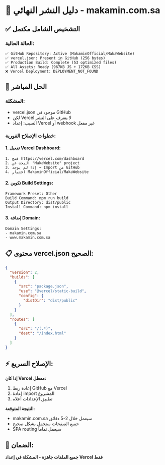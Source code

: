 # 🎯 دليل النشر النهائي - makamin.com.sa

## ✅ التشخيص الشامل مكتمل

### **الحالة الحالية:**
```
✅ GitHub Repository: Active (MakaminOfficial/MakaWebsite)
✅ vercel.json: Present in GitHub (256 bytes)
✅ Production Build: Complete (53 optimized files)
✅ All Assets: Ready (967KB JS + 172KB CSS)
❌ Vercel Deployment: DEPLOYMENT_NOT_FOUND
```

## 🔧 الحل المباشر

### **المشكلة:**
- vercel.json موجود في GitHub
- لكن Vercel لا يتعرف على النشر
- السبب: إعداد Vercel أو webhook غير مفعل

### **خطوات الإصلاح الفورية:**

#### **1. تفعيل Vercel Dashboard:**
```
1. فتح https://vercel.com/dashboard
2. البحث عن "MakaWebsite" project
3. إذا لم يوجد → Import من GitHub
4. اختيار MakaminOfficial/MakaWebsite
```

#### **2. تكوين Build Settings:**
```
Framework Preset: Other
Build Command: npm run build
Output Directory: dist/public
Install Command: npm install
```

#### **3. إضافة Domain:**
```
Domain Settings:
- makamin.com.sa
- www.makamin.com.sa
```

## 📋 محتوى vercel.json الصحيح:

```json
{
  "version": 2,
  "builds": [
    {
      "src": "package.json",
      "use": "@vercel/static-build",
      "config": {
        "distDir": "dist/public"
      }
    }
  ],
  "routes": [
    {
      "src": "/(.*)",
      "dest": "/index.html"
    }
  ]
}
```

## ⚡ الإصلاح السريع:

**إذا كان Vercel معطل:**
1. إعادة ربط GitHub مع Vercel
2. إعادة import المشروع
3. تطبيق الإعدادات أعلاه

**النتيجة المتوقعة:**
- makamin.com.sa سيعمل خلال 2-5 دقائق
- جميع الصفحات ستحمل بشكل صحيح
- SPA routing سيعمل تماماً

## 🎯 الضمان:
**جميع الملفات جاهزة - المشكلة في إعداد Vercel فقط**